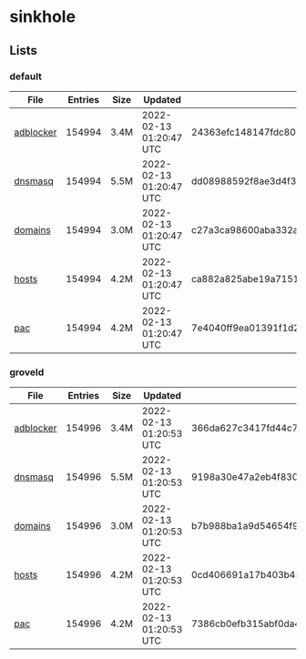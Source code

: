 # sinkhole

## Lists

### default

|File|Entries|Size|Updated|Hash|
|-|-|-|-|-|
|[adblocker](https://raw.githubusercontent.com/groveld/sinkhole/lists/default/adblocker.txt)|154994|3.4M|2022-02-13 01:20:47 UTC|24363efc148147fdc806619ea746cbfaca359c77f420d9d4a9e06fbb08255594|
|[dnsmasq](https://raw.githubusercontent.com/groveld/sinkhole/lists/default/dnsmasq.txt)|154994|5.5M|2022-02-13 01:20:47 UTC|dd08988592f8ae3d4f3dc611ee1e22f66ba7970a1ecc0b76b1f1e36a0b2cc575|
|[domains](https://raw.githubusercontent.com/groveld/sinkhole/lists/default/domains.txt)|154994|3.0M|2022-02-13 01:20:47 UTC|c27a3ca98600aba332a89d95e1c34576afad926dbf37906b32114e49b3677afa|
|[hosts](https://raw.githubusercontent.com/groveld/sinkhole/lists/default/hosts.txt)|154994|4.2M|2022-02-13 01:20:47 UTC|ca882a825abe19a71515f33d7d5338544a581e7f350570c0b30a96c5035fc36c|
|[pac](https://raw.githubusercontent.com/groveld/sinkhole/lists/default/pac.txt)|154994|4.2M|2022-02-13 01:20:47 UTC|7e4040ff9ea01391f1d2bf717cf6b1db00a9bdd54f6b2e06629411b67c66bf32|

### groveld

|File|Entries|Size|Updated|Hash|
|-|-|-|-|-|
|[adblocker](https://raw.githubusercontent.com/groveld/sinkhole/lists/groveld/adblocker.txt)|154996|3.4M|2022-02-13 01:20:53 UTC|366da627c3417fd44c7a1ca15de4ef1f0a9a581482a13493039f5bd1a123880e|
|[dnsmasq](https://raw.githubusercontent.com/groveld/sinkhole/lists/groveld/dnsmasq.txt)|154996|5.5M|2022-02-13 01:20:53 UTC|9198a30e47a2eb4f830734fd7a748c4a03c0f3a3b6537eaa9c5b18fb9c9a0419|
|[domains](https://raw.githubusercontent.com/groveld/sinkhole/lists/groveld/domains.txt)|154996|3.0M|2022-02-13 01:20:53 UTC|b7b988ba1a9d54654f9abcc206fcc4d036a3a377f5c81edcb4a57a4e522ea9cd|
|[hosts](https://raw.githubusercontent.com/groveld/sinkhole/lists/groveld/hosts.txt)|154996|4.2M|2022-02-13 01:20:53 UTC|0cd406691a17b403b4571f895fbfc5d2502c816110ee1d25c952a3fb5291f010|
|[pac](https://raw.githubusercontent.com/groveld/sinkhole/lists/groveld/pac.txt)|154996|4.2M|2022-02-13 01:20:53 UTC|7386cb0efb315abf0da4b23f4b9be7796245a3c0909977391f8bbf63ca8fabf0|
